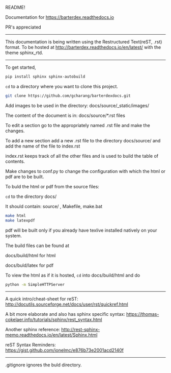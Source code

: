 README!

Documentation for https://barterdex.readthedocs.io

PR's appreciated

-----

This documentation is being written using the Restructured Text(reST, .rst) format. To be hosted at http://barterdex.readthedocs.io/en/latest/ with the theme sphinx_rtd.

-----

To get started,

```bash
pip install sphinx sphinx-autobuild
```
`cd` to a directory where you want to clone this project.

```bash
git clone https://github.com/gcharang/barterdexdocs.git
```
Add images to be used in the directory: docs/source/_static/images/

The content of the document is in: docs/source/*.rst files

To edit a section go to the appropriately named .rst file and make the changes.

To add a new section add a new .rst file to the directory docs/source/ and add the name of the file to index.rst

index.rst keeps track of all the other files and is used to build the table of contents.

Make changes to conf.py to change the configuration with which the html or pdf are to be built.

To buld the html or pdf from the source files:

`cd` to the directory docs/ 

It should contain: source/ , Makefile, make.bat

```bash
make html
make latexpdf
```
pdf will be built only if you already have texlive installed natively on your system.

The build files can be found at

docs/build/html	for html

docs/buld/latex for pdf 

To view the html as if it is hosted, `cd` into docs/build/html and do

```bash
python -m SimpleHTTPServer
```
--------------------------

A quick intro/cheat-sheet for reST: http://docutils.sourceforge.net/docs/user/rst/quickref.html

A bit more elaborate and also has sphinx specific syntax: https://thomas-cokelaer.info/tutorials/sphinx/rest_syntax.html

Another sphinx reference: http://rest-sphinx-memo.readthedocs.io/en/latest/Sphinx.html

reST Syntax Reminders: https://gist.github.com/ionelmc/e876b73e2001acd2140f

---------------------------

.gitignore ignores the buld directory.

